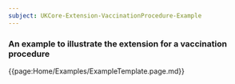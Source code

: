 ```yaml
---
subject: UKCore-Extension-VaccinationProcedure-Example
---
```

### An example to illustrate the  extension for a vaccination procedure


{{page:Home/Examples/ExampleTemplate.page.md}}